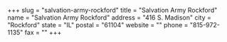 +++
slug = "salvation-army-rockford"
title = "Salvation Army Rockford"
name = "Salvation Army Rockford"
address = "416 S. Madison"
city = "Rockford"
state = "IL"
postal = "61104"
website = ""
phone = "815-972-1135"
fax = ""
+++
